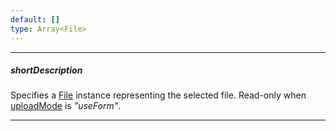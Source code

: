 ```yaml
---
default: []
type: Array<File>
---
```

---
##### shortDescription
Specifies a [File](https://www.w3.org/TR/FileAPI/#dfn-file) instance representing the selected file. Read-only when [uploadMode](/api-reference/10%20UI%20Widgets/dxFileUploader/1%20Configuration/uploadMode.md '/Documentation/ApiReference/UI_Widgets/dxFileUploader/Configuration/#uploadMode') is *"useForm"*.

---
